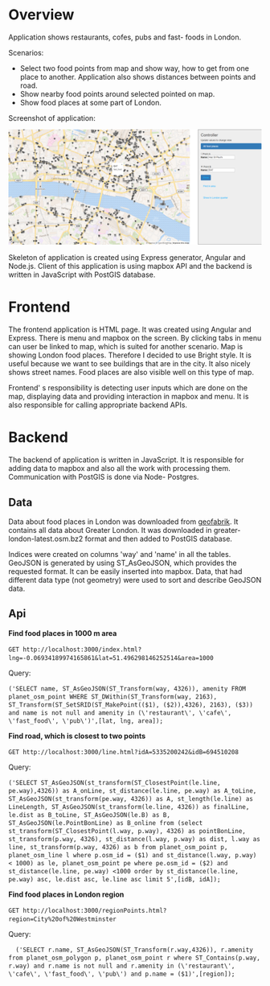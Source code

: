 # Overview

Application shows restaurants, cofes, pubs and fast- foods in London.

Scenarios:
- Select two food points from map and show way, how to get from one place to another. Application also shows distances between points and road.
- Show nearby food points around selected pointed on map.
- Show food places at some part of London.

Screenshot of application:

![Screenshot](screenshot.png)

Skeleton of application is created using Express generator, Angular and Node.js. Client of this application is using mapbox API and the backend is written in JavaScript with PostGIS database.

# Frontend
The frontend application is HTML page. It was created using Angular and Express. There is menu and mapbox on the screen. By clicking tabs in menu can user be linked to map, which is suited for another scenario. Map is showing London food places. Therefore I decided to use Bright style. It is useful because we want to see buildings that are in the city. It also nicely shows street names. Food places are also visible well on this type of map.

Frontend' s responsibility is detecting user inputs which are done on the map, displaying data and providing interaction in mapbox and menu. It is also responsible for calling appropriate backend APIs.

# Backend

The backend of application is written in JavaScript. It is responsible for adding data to mapbox and also all the work with processing them. Communication with PostGIS is done via Node- Postgres.

## Data

Data about food places in London was downloaded from [geofabrik](https://download.geofabrik.de/europe/great-britain/england/greater-london.html). It contains all data about Greater London. It was downloaded in greater-london-latest.osm.bz2 format and then added to PostGIS database.

Indices were created on columns 'way' and 'name' in all the tables. GeoJSON is generated by using ST_AsGeoJSON, which provides the requested format. It can be easily inserted into mapbox. Data, that had different data type (not geometry) were used to sort and describe GeoJSON data.

## Api

**Find food places in 1000 m area**

`GET http://localhost:3000/index.html?lng=-0.06934189974165861&lat=51.496298146252514&area=1000`

Query:

    ('SELECT name, ST_AsGeoJSON(ST_Transform(way, 4326)), amenity FROM planet_osm_point WHERE ST_DWithin(ST_Transform(way, 2163), ST_Transform(ST_SetSRID(ST_MakePoint(($1), ($2)),4326), 2163), ($3)) and name is not null and amenity in (\'restaurant\', \'cafe\', \'fast_food\', \'pub\')',[lat, lng, area]);


**Find road, which is closest to two points**

`GET http://localhost:3000/line.html?idA=5335200242&idB=694510208`

Query:

    ('SELECT ST_AsGeoJSON(st_transform(ST_ClosestPoint(le.line, pe.way),4326)) as A_onLine, st_distance(le.line, pe.way) as A_toLine, ST_AsGeoJSON(st_transform(pe.way, 4326)) as A, st_length(le.line) as LineLength, ST_AsGeoJSON(st_transform(le.line, 4326)) as finalLine, le.dist as B_toLine, ST_AsGeoJSON(le.B) as B, ST_AsGeoJSON(le.PointBonLine) as B_online from (select st_transform(ST_ClosestPoint(l.way, p.way), 4326) as pointBonLine, st_transform(p.way, 4326), st_distance(l.way, p.way) as dist, l.way as line, st_transform(p.way, 4326) as b from planet_osm_point p, planet_osm_line l where p.osm_id = ($1) and st_distance(l.way, p.way) < 1000) as le, planet_osm_point pe where pe.osm_id = ($2) and st_distance(le.line, pe.way) <1000 order by st_distance(le.line, pe.way) asc, le.dist asc, le.line asc limit 5',[idB, idA]);


**Find food places in London region**

`GET http://localhost:3000/regionPoints.html?region=City%20of%20Westminster`

Query:

      ('SELECT r.name, ST_AsGeoJSON(ST_Transform(r.way,4326)), r.amenity from planet_osm_polygon p, planet_osm_point r where ST_Contains(p.way, r.way) and r.name is not null and r.amenity in (\'restaurant\', \'cafe\', \'fast_food\', \'pub\') and p.name = ($1)',[region]);